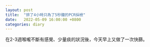 ```yaml
---
layout: post
title:  "排了4小時只為了5秒鐘的PCR採檢"
date:   2022-05-09 16:00:00 +0800
categories: diary
---
```


在2-3週喉嚨不斷有感覺、少量痰的狀況後，今天早上又做了一次快篩。
